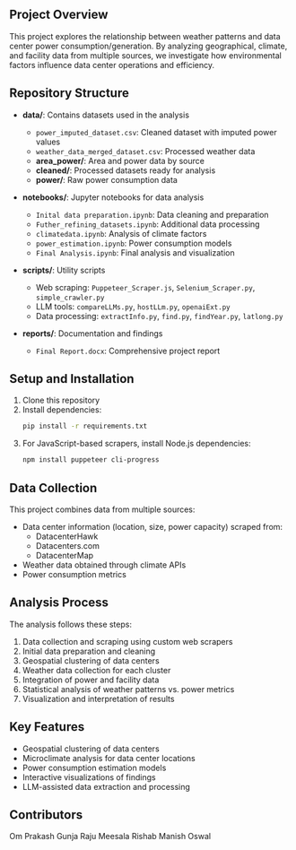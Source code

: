 ## Project Overview
This project explores the relationship between weather patterns and data center power consumption/generation. By analyzing geographical, climate, and facility data from multiple sources, we investigate how environmental factors influence data center operations and efficiency.

## Repository Structure
- **data/**: Contains datasets used in the analysis
  - `power_imputed_dataset.csv`: Cleaned dataset with imputed power values
  - `weather_data_merged_dataset.csv`: Processed weather data
  - **area_power/**: Area and power data by source
  - **cleaned/**: Processed datasets ready for analysis
  - **power/**: Raw power consumption data

- **notebooks/**: Jupyter notebooks for data analysis
  - `Inital data preparation.ipynb`: Data cleaning and preparation
  - `Futher_refining_datasets.ipynb`: Additional data processing
  - `climatedata.ipynb`: Analysis of climate factors
  - `power_estimation.ipynb`: Power consumption models
  - `Final Analysis.ipynb`: Final analysis and visualization

- **scripts/**: Utility scripts
  - Web scraping: `Puppeteer_Scraper.js`, `Selenium_Scraper.py`, `simple_crawler.py`
  - LLM tools: `compareLLMs.py`, `hostLLm.py`, `openaiExt.py`
  - Data processing: `extractInfo.py`, `find.py`, `findYear.py`, `latlong.py`

- **reports/**: Documentation and findings
  - `Final Report.docx`: Comprehensive project report

## Setup and Installation
1. Clone this repository
2. Install dependencies:
   ```bash
   pip install -r requirements.txt
   ```
3. For JavaScript-based scrapers, install Node.js dependencies:
   ```bash
   npm install puppeteer cli-progress
   ```

## Data Collection
This project combines data from multiple sources:
- Data center information (location, size, power capacity) scraped from:
  - DatacenterHawk
  - Datacenters.com
  - DatacenterMap
- Weather data obtained through climate APIs
- Power consumption metrics

## Analysis Process
The analysis follows these steps:
1. Data collection and scraping using custom web scrapers
2. Initial data preparation and cleaning
3. Geospatial clustering of data centers
4. Weather data collection for each cluster
5. Integration of power and facility data
6. Statistical analysis of weather patterns vs. power metrics
7. Visualization and interpretation of results

## Key Features
- Geospatial clustering of data centers
- Microclimate analysis for data center locations
- Power consumption estimation models
- Interactive visualizations of findings
- LLM-assisted data extraction and processing

## Contributors
Om Prakash Gunja 
Raju Meesala
Rishab Manish Oswal
